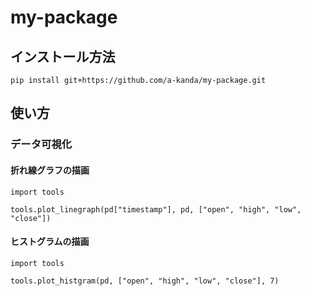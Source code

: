 # my-package

## インストール方法
```
pip install git+https://github.com/a-kanda/my-package.git
```

## 使い方
### データ可視化
#### 折れ線グラフの描画
```
import tools

tools.plot_linegraph(pd["timestamp"], pd, ["open", "high", "low", "close"])
```

#### ヒストグラムの描画
```
import tools

tools.plot_histgram(pd, ["open", "high", "low", "close"], 7)
```
